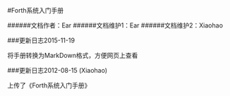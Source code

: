 #Forth系统入门手册

######文档作者：Ear
######文档维护1：Ear
######文档维护2：Xiaohao

###更新日志2015-11-19

将手册转换为MarkDown格式，方便网页上查看

###更新日志2012-08-15 (Xiaohao)

上传了《Forth系统入门手册》

